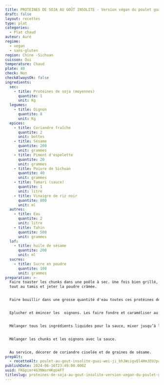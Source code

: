```yaml
---
title: PROTEINES DE SOJA AU GOÛT INSOLITE - Version végan du poulet guai wei ji
draft: false
layout: recettes
type: plat
categories:
  - Plat chaud
auteur: Auré
regime:
  - vegan
  - sans-gluten
region: Chine -Sichuan
cuisson: Oui
temperature: Chaud
plate: 40
check: Non
checkAlwaysOk: false
ingredients:
  sec:
    - title: Protéines de soja (moyennes)
      quantite: 1
      unit: Kg
  legumes:
    - title: Oignon
      quantite: 8
      unit: Kg
  epices:
    - title: Coriandre fraîche
      quantite: 2
      unit: bottes
    - title: Sésame
      quantite: 200
      unit: grammes
    - title: Piment d'espelette
      quantite: 20
      unit: grammes
    - title: Poivre de Sichuan
      quantite: 40
      unit: grammes
    - title: Tamari (sauce)
      quantite: 1
      unit: litre
    - title: Vinaigre de riz noir
      quantite: 800
      unit: ml
  autres:
    - title: Eau
      quantite: 2
      unit: litre
    - title: Tahin
      quantite: 500
      unit: grammes
  lof:
    - title: huile de sésame
      quantite: 200
      unit: ml
  sucres:
    - title: Sucre en poudre
      quantite: 100
      unit: grammes
preparation: >-
  Faire toaster les chunks dans une poêle à sec. Une fois bien grillé, passer le
  tout au tamis et jeter la poudre crâmée.


  Faire bouillir dans une grosse quantité d'eau toutes ces protéines de soja.


  Eplucher et émincer les  oignons. Les faire fondre et caraméliser au wok. Saler.


  Mélanger tous les ingrédients liquides pour la sauce, mixer jusqu’à l’incorporation totale de sauce. La consistance doit être celle d’une pâte à crêpe, si ce n’est pas le cas, allonger avec de l’eau. Incorporer à la fin le sucre, les baies de Sichuan moulues et le piment d’Espelette.


  Mélanger les chunks et les oignons avec la sauce.


  Au service, décorer de coriandre ciselée et de graines de sésame.
prepAlt:
  - recetteAlt: poulet-au-gout-insolite-guai-wei-ji_bhJWcigvQl4HmJEUJpayq
publishDate: 2024-06-16T23:49:00.000Z
uuid: FKGpimr4G3NWorHKqU4FT
titleslug: proteines-de-soja-au-gout-insolite-version-vegan-du-poulet-guai-wei-ji_FKGpimr4G3NWorHKqU4FT
---
```

